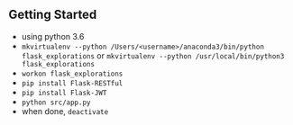 ## Getting Started
* using python 3.6
* `mkvirtualenv --python /Users/<username>/anaconda3/bin/python flask_explorations` or `mkvirtualenv --python /usr/local/bin/python3 flask_explorations`
* `workon flask_explorations`
* `pip install Flask-RESTful`
* `pip install Flask-JWT`
* `python src/app.py`
* when done, `deactivate`
